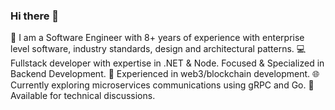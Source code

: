 ### Hi there 👋
💼 I am a Software Engineer with 8+ years of experience with enterprise level software, industry standards, design and architectural patterns.
💻 Fullstack developer with expertise in .NET & Node. Focused & Specialized in Backend Development.
🔗 Experienced in web3/blockchain development.
🌐 Currently exploring microservices communications using gRPC and Go.
💬 Available for technical discussions.
